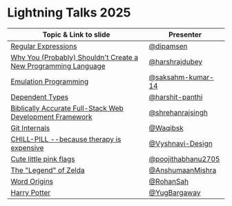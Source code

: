 # Lightning Talks 2025

| Topic & Link to slide | Presenter |
|----------|----------|
| [Regular Expressions](https://docs.google.com/presentation/d/1WL6Kkhg-STlWx5z7-N2hecxovi4NLiNnXnp3HCsWc9c/edit?usp=sharing) | [@dipamsen](https://github.com/dipamsen) |
| [Why You (Probably) Shouldn't Create a New Programming Language](https://www.canva.com/design/DAGvkXvlVQU/dkvIT8zam9v8roLz1pRO4Q/edit) | [@harshrajdubey](https://github.com/harshrajdubey) |
| [Emulation Programming](https://saksham-kumar-14.github.io/emulationPPT) | [@saksahm-kumar-14](https://github.com/saksham-kumar-14/) |
| [Dependent Types](https://github.com/harshit-panthi/DependentLightning) | [@harshit-panthi](https://github.com/harshit-panthi) |
| [Biblically Accurate Full-Stack Web Development Framework](https://www.canva.com/design/DAGveWZ4c9A/R_tJ29AjGCShHGjZAtAy8A/edit) | [@shrehanrajsingh](https://github.com/shrehanrajsingh) |
| [Git Internals](https://waqibsk.github.io/KOSS_LT_TALK/) | [@Waqibsk](https://github.com/Waqibsk) |
| [CHILL-PILL --because therapy is expensive](https://www.canva.com/design/DAGvkhPPVu4/4UfEQC18PL9MLNjzj-T3Ug/edit?utm_content=DAGvkhPPVu4&utm_campaign=designshare&utm_medium=link2&utm_source=sharebutton) | [@Vyshnavi-Design](https://github.com/Vyshnavi-Design) |
| [Cute little pink flags](https://www.canva.com/design/DAGvZ4a868g/T_YYKNyp1hG9NzCRfyt7Eg/edit?utm_content=DAGvZ4a868g&utm_campaign=designshare&utm_medium=link2&utm_source=sharebutton) | [@poojithabhanu2705](https://github.com/Honeysweety2728) |
| [The "Legend" of Zelda](https://www.canva.com/design/DAGvNamS2t8/5VFhjlYV_LgJ7F9lb83u_w/edit?utm_content=DAGvNamS2t8&utm_campaign=designshare&utm_medium=link2&utm_source=sharebutton) | [@AnshumaanMishra](https://github.com/AnshumaanMishra) |
| [Word Origins](https://www.canva.com/design/DAGvRY-udms/Xqmdxa3jBRCPcd0R8gq_8Q/edit?utm_content=DAGvRY-udms&utm_campaign=designshare&utm_medium=link2&utm_source=sharebutton) | [@RohanSah](https://github.com/rosa479) |
| [Harry Potter](https://www.canva.com/design/DAGvOkEZj6M/3ro_unXnYF-G4MSN0IiORg/edit?ui=eyJEIjp7IlAiOnsiQiI6ZmFsc2V9fX0) | [@YugBargaway](https://github.com/YugBargaway2006) |
